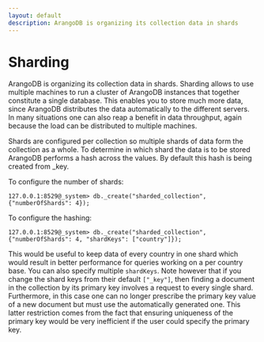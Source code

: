 ```yaml
---
layout: default
description: ArangoDB is organizing its collection data in shards
---
```

Sharding
========

ArangoDB is organizing its collection data in shards. Sharding allows to use multiple machines to run a cluster of ArangoDB
instances that together constitute a single database. This enables
you to store much more data, since ArangoDB distributes the data 
automatically to the different servers. In many situations one can 
also reap a benefit in data throughput, again because the load can
be distributed to multiple machines.

Shards are configured per collection so multiple shards of data form the collection as a whole. To determine in which shard the data is to be stored ArangoDB performs a hash across the values. By default this hash is being created from _key.

To configure the number of shards:

```
127.0.0.1:8529@_system> db._create("sharded_collection", {"numberOfShards": 4});
```

To configure the hashing:

```
127.0.0.1:8529@_system> db._create("sharded_collection", {"numberOfShards": 4, "shardKeys": ["country"]});
```

This would be useful to keep data of every country in one shard which would result in better performance for queries working on a per country base. You can also specify multiple `shardKeys`. Note however that if you change the shard keys from their default `["_key"]`, then finding a document in the collection by its primary key involves a request to every single shard. Furthermore, in this case one can no longer prescribe the primary key value of a new document but must use the automatically generated one. This latter restriction comes from the fact that ensuring uniqueness of the primary key would be very inefficient if the user could specify the primary key.

